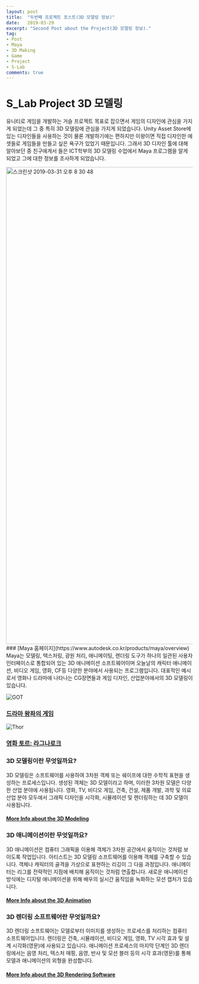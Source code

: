 ```yaml
---
layout: post
title:  "두번째 프로젝트 포스트(3D 모델링 정보)"
date:   2019-03-29
excerpt: "Second Post about the Project(3D 모델링 정보)."
tag: 
- Post
- Maya
- 3D Making
- Game
- Project
- S-Lab
comments: true
---
```


# S_Lab Project 3D 모델링

유니티로 게임을 개발하는 거슬 프로젝트 목표로 잡으면서 게임의 디자인에 관심을 가지게 되었는데 그 중 특히 3D 모델링에 관심을 가지게 되었습니다.
Unity Asset Store에 있는 디자인들을 사용하는 것이 물론 개발하기에는 편하지만 이왕이면 직접 디자인한 에셋들로 게임들을 만들고 싶은 욕구가 있었기 때문입니다.
그래서 3D 디자인 툴에 대해 알아보던 중 친구에게서 들은 ICT학부의 3D 모델링 수업에서 Maya 프로그램을 알게 되었고 그에 대한 정보를 조사하게 되었습니다.

<img width="1285" alt="스크린샷 2019-03-31 오후 8 30 48" src="https://user-images.githubusercontent.com/39361933/55288543-04d98280-53f4-11e9-9a48-2713b46859c1.png">
### [Maya 홈페이지](https://www.autodesk.co.kr/products/maya/overview)
Maya는 모델링, 텍스처링, 광원 처리, 애니메이팅, 렌더링 도구가 하나의 일관된 사용자 인터페이스로 통합되어 있는 3D 애니메이션 소프트웨어이며 오늘날의 캐릭터 애니메이션, 비디오 게임, 영화, CF등 다양한 분야에서 사용되는 프로그램입니다. 대표적인 예시로서 영화나 드라마에 나타나는 CG장면들과 게임 디자인, 산업분야에서의 3D 모델링이 있습니다.

![GOT](https://user-images.githubusercontent.com/39361933/55288709-7a465280-53f6-11e9-8ba1-b7e45bfe98f1.jpg)
### [드라마 왕좌의 게임](https://area.autodesk.com/life-in-3d/mackevision-on-game-of-thrones-season-7/)


![Thor](https://user-images.githubusercontent.com/39361933/55288821-f8efbf80-53f7-11e9-9c85-72c349353473.jpg)
### [영화 토르: 라그나로크](https://area.autodesk.com/life-in-3d/rising-sun-pictures-on-thor-ragnarok/)



### 3D 모델링이란 무엇일까요?
3D 모델링은 소프트웨어를 사용하여 3차원 객체 또는 쉐이프에 대한 수학적 표현을 생성하는 프로세스입니다. 생성된 객체는 3D 모델이라고 하며, 이러한 3차원 모델은 다양한 산업 분야에 사용됩니다.
영화, TV, 비디오 게임, 건축, 건설, 제품 개발, 과학 및 의료 산업 분야 모두에서 그래픽 디자인을 시각화, 시뮬레이션 및 렌더링하는 데 3D 모델이 사용됩니다.
#### [More Info about the 3D Modeling](https://www.autodesk.co.kr/solutions/3d-modeling-software)



### 3D 애니메이션이란 무엇일까요?
3D 애니메이션은 컴퓨터 그래픽을 이용해 객체가 3차원 공간에서 움직이는 것처럼 보이도록 작업입니다. 아티스트는 3D 모델링 소프트웨어를 이용해 객체를 구축할 수 있습니다. 객체나 캐릭터의 골격을 가상으로 표현하는 리깅이 그 다음 과정입니다. 애니메이터는 리그를 전략적인 지점에 배치해 움직이는 것처럼 연출합니다. 새로운 애니메이션 방식에는 디지털 애니메이션을 위해 배우의 실시간 움직임을 녹화하는 모션 캡처가 있습니다.
#### [More Info about the 3D Animation](https://www.autodesk.co.kr/solutions/3d-animation-software)



### 3D 렌더링 소프트웨어란 무엇일까요?
3D 렌더링 소프트웨어는 모델로부터 이미지를 생성하는 프로세스를 처리하는 컴퓨터 소프트웨어입니다. 렌더링은 건축, 시뮬레이션, 비디오 게임, 영화, TV 시각 효과 및 설계 시각화(영문)에 사용되고 있습니다. 애니메이션 프로세스의 마지막 단계인 3D 렌더링에서는 음영 처리, 텍스처 매핑, 음영, 반사 및 모션 블러 등의 시각 효과(영문)를 통해 모델과 애니메이션의 외형을 완성합니다.
#### [More Info about the 3D Rendering Software](https://www.autodesk.co.kr/solutions/3d-rendering-software)

